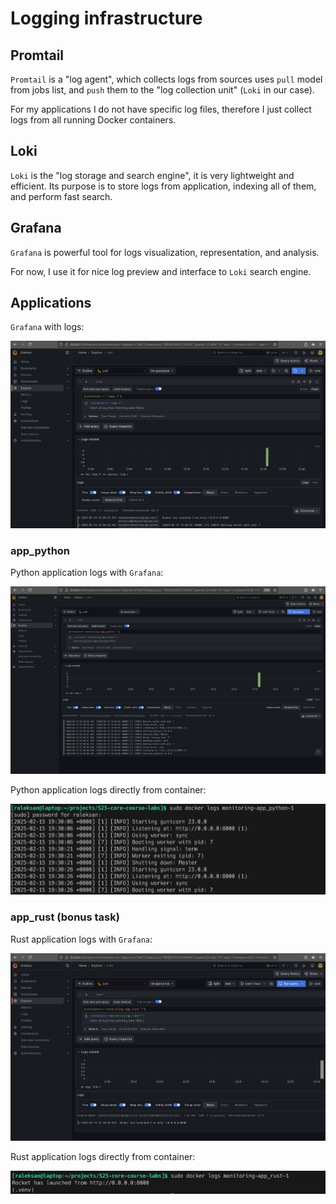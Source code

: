 # Logging infrastructure

## Promtail

`Promtail` is a "log agent", which collects logs from sources uses
`pull` model from jobs list, and `push` them to the "log collection unit" (`Loki` in our case).

For my applications I do not have specific log files, therefore I just collect logs
from all running Docker containers.

## Loki

`Loki` is the "log storage and search engine", it is very lightweight and efficient.
Its purpose is to store logs from application, indexing all of them, and perform fast search.

## Grafana

`Grafana` is powerful tool for logs visualization, representation, and analysis.

For now, I use it for nice log preview and interface to `Loki` search engine.

## Applications

`Grafana` with logs:

![main_grafana](misc/main.png)

### app_python

Python application logs with `Grafana`:

![grafana_app_python](misc/app_python.png)

Python application logs directly from container:

![cli_app_python](misc/cli_python.png)

### app_rust (bonus task)

Rust application logs with `Grafana`:

![grafana_app_rust](misc/app_rust.png)

Rust application logs directly from container:

![cli_app_rust](misc/cli_rust.png)
